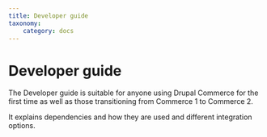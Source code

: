 ```yaml
---
title: Developer guide
taxonomy:
    category: docs
---
```


Developer guide
===============

The Developer guide is suitable for anyone using Drupal Commerce for the first time as well as those transitioning from Commerce 1 to Commerce 2. 

It explains dependencies and how they are used and different integration options.

